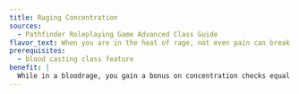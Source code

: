 ```yaml
---
title: Raging Concentration
sources:
  - Pathfinder Roleplaying Game Advanced Class Guide
flavor_text: When you are in the heat of rage, not even pain can break your concentration.
prerequisites:
  - blood casting class feature
benefit: |
  While in a bloodrage, you gain a bonus on concentration checks equal to the morale bonus granted to your Constitution by the bloodrage.
---
```


